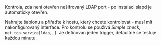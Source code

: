 Kontrola, zda není otevřen nešifrovaný LDAP port - po instalaci slapd je automaticky otevřen.

Nahrajte šablonu a přiřaďte k hostu, který chcete kontrolovat - musí mít nakonfigurovaný interface. Pro kontrolu se používá _Simple check_, `net.tcp.service[ldap,,]`.
Je definován jeden trigger, defaultně se testuje každou minutu.

